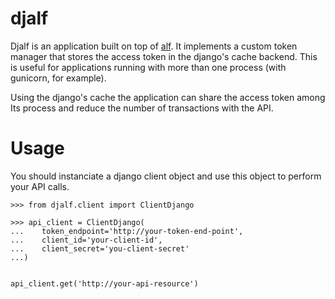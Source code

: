 djalf
===

Djalf is an application built on top of [alf](https://github.com/globocom/alf). It implements a custom token manager that stores the access token in the django's cache backend. This is useful for applications running with more than one process (with gunicorn, for example).

Using the django's cache the application can share the access token among Its process and reduce the number of transactions with the API.

Usage
===

You should instanciate a django client object and use this object to perform your API calls.

    >>> from djalf.client import ClientDjango

    >>> api_client = ClientDjango(
    ...    token_endpoint='http://your-token-end-point',
    ...    client_id='your-client-id',
    ...    client_secret='you-client-secret'
    ...)


    api_client.get('http://your-api-resource')
